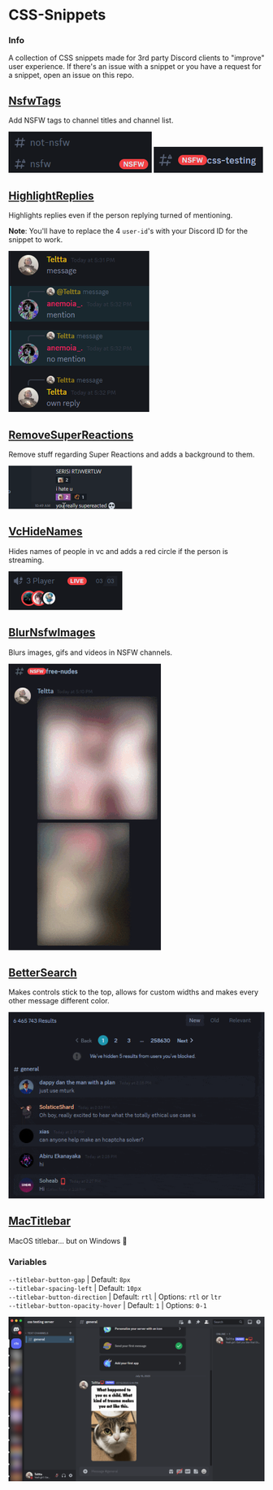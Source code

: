 # CSS-Snippets
### Info
A collection of CSS snippets made for 3rd party Discord clients to "improve" user experience.
If there's an issue with a snippet or you have a request for a snippet, open an issue on this repo.

## [NsfwTags](https://github.com/Teltta/CSS-Snippets/tree/main/snippets/NsfwTags.css "NsfwTags")
Add NSFW tags to channel titles and channel list.

<img src="./images/NsfwTags/NsfwTagsChannels.png">
<img src="./images/NsfwTags/NsfwTagsChannelTitle.png">

## [HighlightReplies](https://github.com/Teltta/CSS-Snippets/tree/main/snippets/HighlightReplies.css "HighlightReplies")
Highlights replies even if the person replying turned of mentioning.

**Note**: You'll have to replace the 4 `user-id`'s with your Discord ID for the snippet to work.

<img src="./images/HighlightReplies/HighlightReplies.png">

## [RemoveSuperReactions](https://github.com/Teltta/CSS-Snippets/tree/main/snippets/RemoveSuperReactions.css "RemoveSuperReactions")
Remove stuff regarding Super Reactions and adds a background to them.

<img src="./images/RemoveSuperReactions/RemoveSuperReactions.gif">

## [VcHideNames](https://github.com/Teltta/CSS-Snippets/tree/main/snippets/VcHideNames.css "VcHideNames")
Hides names of people in vc and adds a red circle if the person is streaming.

<img src="./images/VcHideNames/VcHideNames.png">

## [BlurNsfwImages](https://github.com/Teltta/CSS-Snippets/tree/main/snippets/BlurNsfwImages.css "BlurNsfwImages")
Blurs images, gifs and videos in NSFW channels.

<img src="./images/BlurNsfwImages/BlurNsfwImages.gif">

## [BetterSearch](https://github.com/Teltta/CSS-Snippets/tree/main/snippets/BetterSearch.css "BetterSearch")
Makes controls stick to the top, allows for custom widths and makes every other message different color.

<img src="./images/BetterSearch/BetterSearch.gif">

## [MacTitlebar](https://github.com/Teltta/CSS-Snippets/tree/main/snippets/MacTitlebar.css "MacTitlebar")
MacOS titlebar... but on Windows 🤯
### Variables
`--titlebar-button-gap` | Default: `8px` <br />
`--titlebar-spacing-left` | Default: `10px` <br />
`--titlebar-button-direction` | Default: `rtl` | Options: `rtl` or `ltr`<br />
`--titlebar-button-opacity-hover` | Default: `1` | Options: `0-1`

<img src="./images/MacTitlebar/MacTitlebar.png">
